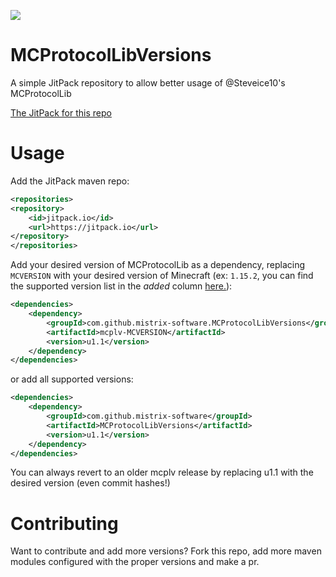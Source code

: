 [![](https://jitpack.io/v/mistrix-software/MCProtocolLibVersions.svg)](https://jitpack.io/#mistrix-software/MCProtocolLibVersions)

# MCProtocolLibVersions
A simple JitPack repository to allow better usage of @Steveice10's MCProtocolLib

[The JitPack for this repo](https://jitpack.io/#mistrix-software/MCProtocolLibVersions/)

# Usage
Add the JitPack maven repo:
```xml
<repositories>
<repository>
	<id>jitpack.io</id>
	<url>https://jitpack.io</url>
</repository>
</repositories>
```

Add your desired version of MCProtocolLib as a dependency, replacing `MCVERSION` with your desired version of Minecraft (ex: `1.15.2`, you can find the supported version list in the _added_ column [here.](https://github.com/mistrix-software/MCProtocolLibVersions/projects/1)):
```xml
<dependencies>
	<dependency>
	    <groupId>com.github.mistrix-software.MCProtocolLibVersions</groupId>
		<artifactId>mcplv-MCVERSION</artifactId>
		<version>u1.1</version>
	</dependency>
</dependencies>
```
or add all supported versions:
```xml
<dependencies>
	<dependency>
	    <groupId>com.github.mistrix-software</groupId>
		<artifactId>MCProtocolLibVersions</artifactId>
		<version>u1.1</version>
	</dependency>
</dependencies>
```
You can always revert to an older mcplv release by replacing u1.1 with the desired version (even commit hashes!)

# Contributing
Want to contribute and add more versions? Fork this repo, add more maven modules configured with the proper versions and make a pr.
